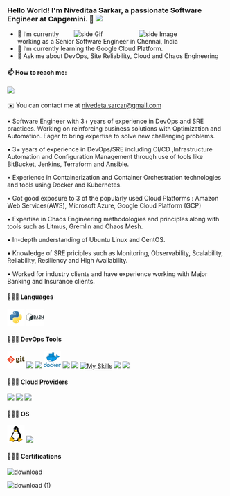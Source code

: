   ### Hello World! I'm Niveditaa Sarkar, a passionate Software Engineer at Capgemini. 🌟  <img src="https://github.com/sciencepal/sciencepal/blob/master/assets/Hi.gif" width="29px">
  
  
<img src="https://github.com/sciencepal/sciencepal/blob/master/assets/life_balance.gif" alt="side Image" align="right" width="200" height="auto" />
<a href="https://ko-fi.com/sciencepal"> <img src="https://media3.giphy.com/media/ZEB6yFbLnhyQf7g3hn/giphy.gif" alt="side Gif" align="right" width="150" height="auto"/> </a>
  
  - 🔭 I’m currently working as a Senior Software Engineer in Chennai, India
  - 🌱 I’m currently learning the Google Cloud Platform.
  - 💬 Ask me about DevOps, Site Reliability, Cloud and Chaos Engineering
 
  
  #### 📫 How to reach me:
  
   [<img src="https://img.icons8.com/color/48/000000/linkedin.png" width="3.5%"/>](https://www.linkedin.com/in/niveditaa-sarkar/)  &nbsp; 
   
   ✉️  You can contact me at nivedeta.sarcar@gmail.com

• Software Engineer with 3+ years of experience in DevOps and SRE practices. Working on reinforcing business solutions with Optimization and Automation. Eager to bring expertise to solve new challenging problems.

• 3+ years of experience in DevOps/SRE including CI/CD ,Infrastructure Automation and Configuration Management through use of tools like BitBucket, Jenkins, Terraform and Ansible.

• Experience in Containerization and Container Orchestration technologies and tools using Docker and Kubernetes.

• Got good exposure to 3 of the popularly used Cloud Platforms : Amazon Web Services(AWS), Microsoft Azure, Google Cloud Platform (GCP)

• Expertise in Chaos Engineering methodologies and principles along with tools such as Litmus, Gremlin and Chaos Mesh.

• In-depth understanding of Ubuntu Linux and CentOS.

• Knowledge of SRE priciples such as Monitoring, Observability, Scalability, Reliability, Resiliency and  High Availability.

• Worked for industry clients and have experience working with Major Banking and Insurance clients.
  
  #### 👨🏻‍💻 Languages <br />
  <code><img height="40" src="https://raw.githubusercontent.com/github/explore/80688e429a7d4ef2fca1e82350fe8e3517d3494d/topics/python/python.png"></code>
  <code><img height="40" src="https://raw.githubusercontent.com/github/explore/80688e429a7d4ef2fca1e82350fe8e3517d3494d/topics/bash/bash.png"></code>

  
  #### 👨🏻‍💻 DevOps Tools <br />
   <code><img height="40" src="https://raw.githubusercontent.com/github/explore/80688e429a7d4ef2fca1e82350fe8e3517d3494d/topics/git/git.png"></code>
  <code><img height="40" src="https://user-images.githubusercontent.com/25181517/192108375-268c35e6-ab26-44b2-88bf-e3121a4e5083.png"></code>
  <code><img height="40" src="https://user-images.githubusercontent.com/25181517/182534006-037f08b5-8e7b-4e5f-96b6-5d2a5558fa85.png"></code>
  <code><img height="40" src="https://raw.githubusercontent.com/github/explore/80688e429a7d4ef2fca1e82350fe8e3517d3494d/topics/docker/docker.png"></code>
  <code><img height="40" src="https://user-images.githubusercontent.com/25181517/179090274-733373ef-3b59-4f28-9ecb-244bea700932.png"></code>
  <code><img height="40" src="https://user-images.githubusercontent.com/25181517/183345121-36788a6e-5462-424a-be67-af1ebeda79a2.png"></code>
  [![My Skills](https://skillicons.dev/icons?i=ansible)](https://skillicons.dev)
  <code><img height="40" src="https://user-images.githubusercontent.com/25181517/182534182-c510199a-7a4d-4084-96e3-e3db2251bbce.png"></code>
  <code><img height="40" src="https://user-images.githubusercontent.com/25181517/182534075-4962068b-4407-46c2-ac67-ddcb86af30cc.png"></code>
  

  #### 👨🏻‍💻 Cloud Providers <br />
  <code><img height="40" src="https://user-images.githubusercontent.com/25181517/183896132-54262f2e-6d98-41e3-8888-e40ab5a17326.png"></code>
  <code><img height="40" src="https://user-images.githubusercontent.com/25181517/183911547-990692bc-8411-4878-99a0-43506cdb69cf.png"></code>
  <code><img height="40" src="https://user-images.githubusercontent.com/25181517/183911544-95ad6ba7-09bf-4040-ac44-0adafedb9616.png"></code>

  
  #### 👨🏻‍💻 OS <br />
  <code><img height="40" src="https://raw.githubusercontent.com/github/explore/80688e429a7d4ef2fca1e82350fe8e3517d3494d/topics/linux/linux.png"></code>
  <code><img height="40" src="https://user-images.githubusercontent.com/25181517/186884153-99edc188-e4aa-4c84-91b0-e2df260ebc33.png"></code>

  #### 👨🏻‍💻 Certifications <br />

![download](https://github.com/niveditaa19/niveditaa19/assets/48845882/c9362025-57ba-4742-86d6-f537626d7b4e)

![download (1)](https://github.com/niveditaa19/niveditaa19/assets/48845882/e6a9a660-2770-4879-b4a2-e266a067f641)


